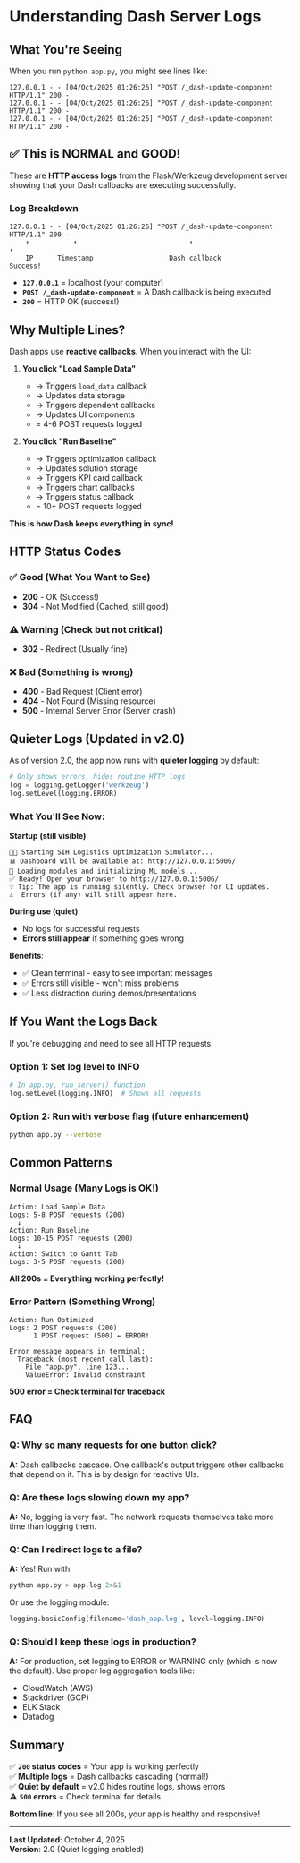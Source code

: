 # Understanding Dash Server Logs

## What You're Seeing

When you run `python app.py`, you might see lines like:
```
127.0.0.1 - - [04/Oct/2025 01:26:26] "POST /_dash-update-component HTTP/1.1" 200 -
127.0.0.1 - - [04/Oct/2025 01:26:26] "POST /_dash-update-component HTTP/1.1" 200 -
127.0.0.1 - - [04/Oct/2025 01:26:26] "POST /_dash-update-component HTTP/1.1" 200 -
```

## ✅ This is NORMAL and GOOD!

These are **HTTP access logs** from the Flask/Werkzeug development server showing that your Dash callbacks are executing successfully.

### Log Breakdown

```
127.0.0.1 - - [04/Oct/2025 01:26:26] "POST /_dash-update-component HTTP/1.1" 200 -
    ↑           ↑                            ↑                             ↑
    IP      Timestamp                   Dash callback                 Success!
```

- **`127.0.0.1`** = localhost (your computer)
- **`POST /_dash-update-component`** = A Dash callback is being executed
- **`200`** = HTTP OK (success!)

## Why Multiple Lines?

Dash apps use **reactive callbacks**. When you interact with the UI:

1. **You click "Load Sample Data"**
   - → Triggers `load_data` callback
   - → Updates data storage
   - → Triggers dependent callbacks
   - → Updates UI components
   - = 4-6 POST requests logged

2. **You click "Run Baseline"**
   - → Triggers optimization callback
   - → Updates solution storage
   - → Triggers KPI card callback
   - → Triggers chart callbacks
   - → Triggers status callback
   - = 10+ POST requests logged

**This is how Dash keeps everything in sync!**

## HTTP Status Codes

### ✅ Good (What You Want to See)
- **200** - OK (Success!)
- **304** - Not Modified (Cached, still good)

### ⚠️ Warning (Check but not critical)
- **302** - Redirect (Usually fine)

### ❌ Bad (Something is wrong)
- **400** - Bad Request (Client error)
- **404** - Not Found (Missing resource)
- **500** - Internal Server Error (Server crash)

## Quieter Logs (Updated in v2.0)

As of version 2.0, the app now runs with **quieter logging** by default:

```python
# Only shows errors, hides routine HTTP logs
log = logging.getLogger('werkzeug')
log.setLevel(logging.ERROR)
```

### What You'll See Now:

**Startup (still visible)**:
```
🚢🚂 Starting SIH Logistics Optimization Simulator...
📊 Dashboard will be available at: http://127.0.0.1:5006/
🔧 Loading modules and initializing ML models...
✅ Ready! Open your browser to http://127.0.0.1:5006/
💡 Tip: The app is running silently. Check browser for UI updates.
⚠️  Errors (if any) will still appear here.
```

**During use (quiet)**:
- No logs for successful requests
- **Errors still appear** if something goes wrong

**Benefits**:
- ✅ Clean terminal - easy to see important messages
- ✅ Errors still visible - won't miss problems
- ✅ Less distraction during demos/presentations

## If You Want the Logs Back

If you're debugging and need to see all HTTP requests:

### Option 1: Set log level to INFO
```python
# In app.py, run_server() function
log.setLevel(logging.INFO)  # Shows all requests
```

### Option 2: Run with verbose flag (future enhancement)
```bash
python app.py --verbose
```

## Common Patterns

### Normal Usage (Many Logs is OK!)
```
Action: Load Sample Data
Logs: 5-8 POST requests (200)
  ↓
Action: Run Baseline  
Logs: 10-15 POST requests (200)
  ↓
Action: Switch to Gantt Tab
Logs: 3-5 POST requests (200)
```

**All 200s = Everything working perfectly!**

### Error Pattern (Something Wrong)
```
Action: Run Optimized
Logs: 2 POST requests (200)
      1 POST request (500) ← ERROR!
      
Error message appears in terminal:
  Traceback (most recent call last):
    File "app.py", line 123...
    ValueError: Invalid constraint
```

**500 error = Check terminal for traceback**

## FAQ

### Q: Why so many requests for one button click?
**A:** Dash callbacks cascade. One callback's output triggers other callbacks that depend on it. This is by design for reactive UIs.

### Q: Are these logs slowing down my app?
**A:** No, logging is very fast. The network requests themselves take more time than logging them.

### Q: Can I redirect logs to a file?
**A:** Yes! Run with:
```bash
python app.py > app.log 2>&1
```
Or use the logging module:
```python
logging.basicConfig(filename='dash_app.log', level=logging.INFO)
```

### Q: Should I keep these logs in production?
**A:** For production, set logging to ERROR or WARNING only (which is now the default). Use proper log aggregation tools like:
- CloudWatch (AWS)
- Stackdriver (GCP)
- ELK Stack
- Datadog

## Summary

✅ **`200` status codes** = Your app is working perfectly  
✅ **Multiple logs** = Dash callbacks cascading (normal!)  
✅ **Quiet by default** = v2.0 hides routine logs, shows errors  
⚠️ **`500` errors** = Check terminal for details  

**Bottom line**: If you see all 200s, your app is healthy and responsive!

---

**Last Updated**: October 4, 2025  
**Version**: 2.0 (Quiet logging enabled)

